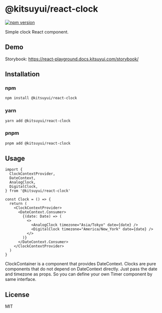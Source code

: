# @kitsuyui/react-clock

[![npm version](https://badge.fury.io/js/@kitsuyui%2Freact-clock.svg)](https://badge.fury.io/js/@kitsuyui%2Freact-clock)

Simple clock React component.

## Demo

Storybook: https://react-playground.docs.kitsuyui.com/storybook/

## Installation

### npm

```sh
npm install @kitsuyui/react-clock
```

### yarn

```sh
yarn add @kitsuyui/react-clock
```

### pnpm

```sh
pnpm add @kitsuyui/react-clock
```

## Usage

```tsx
import {
  ClockContextProvider,
  DateContext,
  AnalogClock,
  DigitalClock,
} from '@kitsuyui/react-clock'

const Clock = () => {
  return (
    <ClockContextProvider>
      <DateContext.Consumer>
        {(date: Date) => (
          <>
            <AnalogClock timezone="Asia/Tokyo" date={date} />
            <DigitalClock timezone="America/New_York" date={date} />
          </>
        )}
      </DateContext.Consumer>
    </ClockContextProvider>
  )
}
```

ClockContainer is a component that provides DateContext.
Clocks are pure components that do not depend on DateContext directly.
Just pass the date and timezone as props.
So you can define your own Timer component by same interface.

## License

MIT
